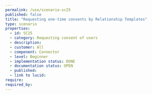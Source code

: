 ```yaml
---
permalink: /use/scenario-sc25
published: false
title: "Requesting one-time consents by Relationship Templates"
type: scenario
properties:
  - id: SC25
  - category: Requesting consent of users
  - description:
  - customer: All
  - component: Connector
  - level: Beginner
  - implementation status: DONE
  - documentation status: OPEN
  - published:
  - link to lucid:
require:
required_by:
---
```

